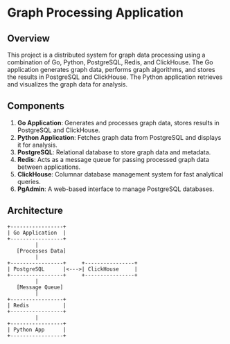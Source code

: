 # Graph Processing Application

## Overview

This project is a distributed system for graph data processing using a combination of Go, Python, PostgreSQL, Redis, and ClickHouse. The Go application generates graph data, performs graph algorithms, and stores the results in PostgreSQL and ClickHouse. The Python application retrieves and visualizes the graph data for analysis.

## Components

1. **Go Application**: Generates and processes graph data, stores results in PostgreSQL and ClickHouse.
2. **Python Application**: Fetches graph data from PostgreSQL and displays it for analysis.
3. **PostgreSQL**: Relational database to store graph data and metadata.
4. **Redis**: Acts as a message queue for passing processed graph data between applications.
5. **ClickHouse**: Columnar database management system for fast analytical queries.
6. **PgAdmin**: A web-based interface to manage PostgreSQL databases.

## Architecture

```plaintext
+-----------------+
| Go Application  |
+-----------------+
         |
   [Processes Data]
         |
+-----------------+     +----------------+
| PostgreSQL      |<--->| ClickHouse     |
+-----------------+     +----------------+
         |
   [Message Queue]
         |
+-----------------+
| Redis           |
+-----------------+
         |
+-----------------+
| Python App      |
+-----------------+

